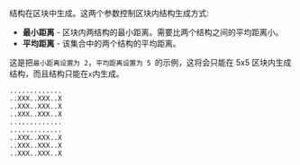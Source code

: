 结构在区块中生成。这两个参数控制区块内结构生成方式:

* **最小距离** - 区块内两结构的最小距离。需要比两个结构之间的平均距离小。
* **平均距离** - 该集合中的两个结构的平均距离。

这是把`最小距离设置为 2`，`平均距离设置为 5 `的示例，这将会只能在 5x5 区块内生成结构，而且结构只能在` x `内生成。

```
.............
..XXX..XXX..X
..XXX..XXX..X
..XXX..XXX..X
.............
.............
..XXX..XXX..X
..XXX..XXX..X
..XXX..XXX..X
```